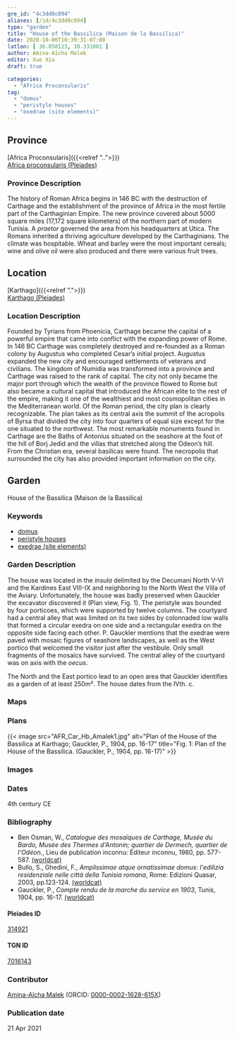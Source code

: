 ```yaml
---
gre_id: "4c3dd0c894"
aliases: [/id/4c3dd0c894]
type: "garden"
title: "House of the Bassilica (Maison de la Bassilica)"
date: 2020-10-06T10:39:31-07:00
latlon: [ 36.858123, 10.331001 ]
author: Amina-Aïcha Malek
editor: Xue Xia
draft: true

categories:
  - "Africa Proconsularis"
tag:
  - "domus"
  - "peristyle houses"
  - "exedrae (site elements)"
---
```


## Province
[Africa Proconsularis]({{<relref "..">}}) \
[Africa proconsularis (Pleiades)](https://pleiades.stoa.org/places/991341)

### Province Description
The history of Roman Africa begins in 146 BC with the destruction of Carthage and the establishment of the province of Africa in the most fertile part of the Carthaginian Empire. The new province covered about 5000 square miles (17,172 square kilometers) of the northern part of modern Tunisia. A *praetor* governed the area from his headquarters at Utica. The Romans inherited a thriving agriculture developed by the Carthaginians. The climate was hospitable. Wheat and barley were the most important cereals; wine and olive oil were also produced and there were various fruit trees.

## Location

[Karthago]({{<relref ".">}}) \
[Karthago (Pleiades)](https://pleiades.stoa.org/places/314921)

### Location Description

Founded by Tyrians from Phoenicia, Carthage became the capital of a powerful empire that came into conflict with the expanding power of Rome. In 146 BC Carthage was completely destroyed and re-founded as a Roman colony by Augustus who completed Cesar’s initial project. Augustus expanded the new city and encouraged settlements of veterans and civilians. The kingdom of Numidia was transformed into a province and Carthage was raised to the rank of capital. The city not only became the major port through which the wealth of the province flowed to Rome but also became a cultural capital that introduced the African elite to the rest of the empire, making it one of the wealthiest and most cosmopolitan cities in the Mediterranean world.
Of the Roman period, the city plan is clearly recognizable. The plan takes as its central axis the summit of the acropolis of Byrsa that divided the city into four quarters of equal size except for the one situated to the northwest. The most remarkable monuments found in Carthage are the Baths of Antonius situated on the seashore at the foot of the hill of Borj Jedid and the villas that stretched along the Odeon’s hill. From the Christian era, several basilicas were found. The necropolis that surrounded the city has also provided important information on the city.


<!-- LEAVE THIS BLANK FOR NOW -->

<!--## Sublocation-->

<!--
[AREA WITHIN LOCATION, LIKE “PALATINE HILL”](GEOREFERENCE LINK)
A sublocation is any area larger than an individual garden, but located within a location. I would always try to include a link to a controlled vocabulary here if possible. This ID may well be different from the Garden ID, e.g., Pompeii versus a Garden in one of the houses which has its own Pleiades ID.
-->

<!--### Sublocation Description-->

<!-- DESCRIPTION -->

## Garden
House of the Bassilica (Maison de la Bassilica)

### Keywords
- [domus](http://vocab.getty.edu/page/aat/300005506)
- [peristyle houses](http://vocab.getty.edu/page/aat/300005452)
- [exedrae (site elements)](http://vocab.getty.edu/page/aat/300081589)

### Garden Description
 The house was located in the *insula* delimited by the Decumani North V-VI and the Kardines East VIII-IX and neighboring to the North West the Villa of the Aviary. Unfortunately, the house was badly preserved when Gauckler the excavator discovered it (Plan view, Fig. 1). The peristyle was bounded by four porticoes, which were supported by twelve columns. The courtyard had a central alley that was limited on its two sides by colonnaded low walls that formed a circular exedra on one side and a rectangular exedra on the opposite side facing each other. P. Gauckler mentions that the exedrae were paved with mosaic figures of seashore landscapes, as well as the West portico that welcomed the visitor just after the vestibule. Only small fragments of the mosaics have survived. The central alley of the courtyard was on axis with the *oecus*.

 The North and the East portico lead to an open area that Gauckler identifies as a garden of at least 250m². The house dates from the IVth. c.

### Maps

<!--
{{< image src="FILENAME" alt="ALT_TEXT" title="CAPTION" >}}
-->

### Plans
{{< image src="AFR_Car_Hb_Amalek1.jpg" alt="Plan of the House of the Bassilica at Karthago; Gauckler, P., 1904, pp. 16-17" title="Fig. 1: Plan of the House of the Bassilica. (Gauckler, P., 1904, pp. 16-17)" >}}

<!-- the north arrow in the figure appears to be incorrect -- based on the satellite imagery, the arrow seems to point west, not north -- Keith -->

<!--
{{< image src="FILENAME" alt="ALT_TEXT" title="CAPTION" >}}
-->

### Images

<!--
{{< image src="FILENAME" alt="ALT_TEXT" title="CAPTION" >}}
-->

### Dates
4th century CE

### Bibliography
* Ben Osman, W., *Catalogue des mosaïques de Carthage, Musée du Bardo, Musée des Thermes d'Antonin; quartier de Dermech, quartier de l'Odéon.*, Lieu de publication inconnu: Éditeur inconnu, 1980, pp. 577-587. [(worldcat)](http://www.worldcat.org/oclc/489766044)
* Bullo, S., Ghedini, F., *Amplissimae atque ornatissimae domus: l'edilizia residenziale nelle città della Tunisia romana*, Rome: Edizioni Quasar, 2003, pp.123-124. [(worldcat)](http://www.worldcat.org/oclc/989088620)
* Gauckler, P., *Compte rendu de la marche du service en 1903*, Tunis, 1904, pp. 16-17. [(worldcat)](http://www.worldcat.org/oclc/493647265)


<!--#### Periodo ID-->

<!-- [PERIODO_ID](https://pleiades.stoa.org/places/PLEIADES_ID) -->

#### Pleiades ID

[314921](https://pleiades.stoa.org/places/314921)

#### TGN ID
[7016143](http://vocab.getty.edu/page/tgn/7016143)

### Contributor
[Amina-Aïcha Malek](link) (ORCID: [0000-0002-1628-615X](https://orcid.org/0000-0002-1628-615X))

### Publication date

21 Apr 2021

<!--### Related articles-->

<!-- Links to other related articles. Leave blank for now -->
